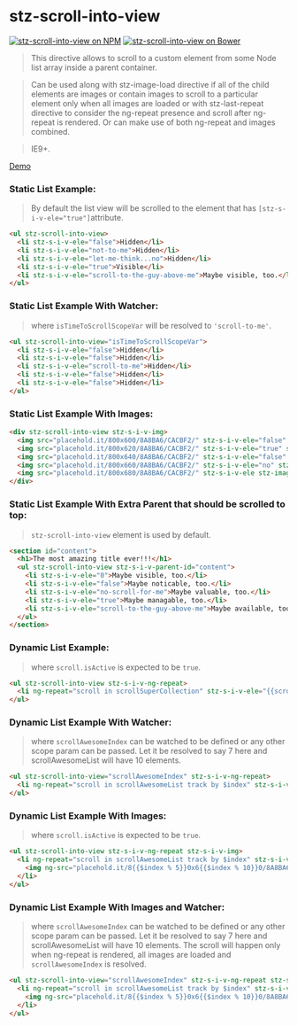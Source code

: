 # stz-scroll-into-view

[![stz-scroll-into-view on NPM](https://img.shields.io/npm/v/stz-scroll-into-view.svg)](https://www.npmjs.com/package/stz-scroll-into-view)
[![stz-scroll-into-view on Bower](https://img.shields.io/bower/v/stz-scroll-into-view.svg)](http://bower.io/search/?q=stz-scroll-into-view)

> This directive allows to scroll to a custom element from some Node list array inside a parent container.

> Can be used along with stz-image-load directive if all of the child elements are images or contain images to scroll to a particular element only when all images are loaded or with stz-last-repeat directive to consider the ng-repeat presence and scroll after ng-repeat is rendered. Or can make use of both ng-repeat and images combined.

> IE9+.

[Demo](http://slantz.github.io/angular-scroll-into-view/)

### Static List Example:
> By default the list view will be scrolled to the element that has ```[stz-s-i-v-ele="true"]```attribute.

```html
<ul stz-scroll-into-view>
  <li stz-s-i-v-ele="false">Hidden</li>
  <li stz-s-i-v-ele="not-to-me">Hidden</li>
  <li stz-s-i-v-ele="let-me-think...no">Hidden</li>
  <li stz-s-i-v-ele="true">Visible</li>
  <li stz-s-i-v-ele="scroll-to-the-guy-above-me">Maybe visible, too.</li>
</ul>
```

### Static List Example With Watcher:
> where ```isTimeToScrollScopeVar``` will be resolved to ```'scroll-to-me'```.

```html
<ul stz-scroll-into-view="isTimeToScrollScopeVar">
  <li stz-s-i-v-ele="false">Hidden</li>
  <li stz-s-i-v-ele="false">Hidden</li>
  <li stz-s-i-v-ele="scroll-to-me">Hidden</li>
  <li stz-s-i-v-ele="false">Hidden</li>
  <li stz-s-i-v-ele="false">Hidden</li>
</ul>
```

### Static List Example With Images:
```html
<div stz-scroll-into-view stz-s-i-v-img>
  <img src="placehold.it/800x600/8A8BA6/CACBF2/" stz-s-i-v-ele="false" stz-image-load alt="I think I deserve to be scrolled to!"/>
  <img src="placehold.it/800x620/8A8BA6/CACBF2/" stz-s-i-v-ele="true" stz-image-load alt="I think I deserve to be scrolled to!"/>
  <img src="placehold.it/800x640/8A8BA6/CACBF2/" stz-s-i-v-ele="false" stz-image-load alt="I think I deserve to be scrolled to!"/>
  <img src="placehold.it/800x660/8A8BA6/CACBF2/" stz-s-i-v-ele="no" stz-image-load alt="I think I deserve to be scrolled to!"/>
  <img src="placehold.it/800x680/8A8BA6/CACBF2/" stz-s-i-v-ele stz-image-load alt="I think I deserve to be scrolled to!"/>
</div>
```

### Static List Example With Extra Parent that should be scrolled to top:
> ```stz-scroll-into-view``` element is used by default.

```html
<section id="content">
  <h1>The most amazing title ever!!!</h1>
  <ul stz-scroll-into-view stz-s-i-v-parent-id="content">
    <li stz-s-i-v-ele="0">Maybe visible, too.</li>
    <li stz-s-i-v-ele="false">Maybe noticable, too.</li>
    <li stz-s-i-v-ele="no-scroll-for-me">Maybe valuable, too.</li>
    <li stz-s-i-v-ele="true">Maybe managable, too.</li>
    <li stz-s-i-v-ele="scroll-to-the-guy-above-me">Maybe available, too.</li>
  </ul>
</section>
```

### Dynamic List Example:
> where ```scroll.isActive``` is expected to be ```true```.

```html
<ul stz-scroll-into-view stz-s-i-v-ng-repeat>
  <li ng-repeat="scroll in scrollSuperCollection" stz-s-i-v-ele="{{scroll.isActive}}" stz-last-repeat>{{scroll.title}}</li>
</ul>
```

### Dynamic List Example With Watcher:
> where ```scrollAwesomeIndex``` can be watched to be defined or any other scope param can be passed.
Let it be resolved to say 7 here and scrollAwesomeList will have 10 elements.

```html
<ul stz-scroll-into-view="scrollAwesomeIndex" stz-s-i-v-ng-repeat>
  <li ng-repeat="scroll in scrollAwesomeList track by $index" stz-s-i-v-ele="{{$index}}" stz-last-repeat>{{scroll.title}}</li>
</ul>
```

### Dynamic List Example With Images:
> where ```scroll.isActive``` is expected to be ```true```.

```html
<ul stz-scroll-into-view stz-s-i-v-ng-repeat stz-s-i-v-img>
  <li ng-repeat="scroll in scrollAwesomeList track by $index" stz-s-i-v-ele="{{scroll.isActive}}" stz-last-repeat>
    <img ng-src="placehold.it/8{{$index % 5}}0x6{{$index % 10}}0/8A8BA6/CACBF2/" stz-image-load alt="I think I deserve to be scrolled to!"/>
  </li>
</ul>
```

### Dynamic List Example With Images and Watcher:
> where ```scrollAwesomeIndex``` can be watched to be defined or any other scope param can be passed.
Let it be resolved to say 7 here and scrollAwesomeList will have 10 elements.
The scroll will happen only when ng-repeat is rendered, all images are loaded and ```scrollAwesomeIndex``` is resolved.

```html
<ul stz-scroll-into-view="scrollAwesomeIndex" stz-s-i-v-ng-repeat stz-s-i-v-img>
  <li ng-repeat="scroll in scrollAwesomeList track by $index" stz-s-i-v-ele="{{$index}}" stz-last-repeat>
    <img ng-src="placehold.it/8{{$index % 5}}0x6{{$index % 10}}0/8A8BA6/CACBF2/" stz-image-load alt="I think I deserve to be scrolled to!"/>
  </li>
</ul>
```
